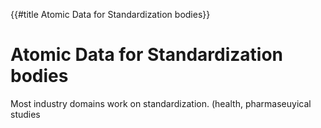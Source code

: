 {{#title Atomic Data for Standardization bodies}}
# Atomic Data for Standardization bodies

Most industry domains work on standardization.
 (health, pharmaseuyical studies

